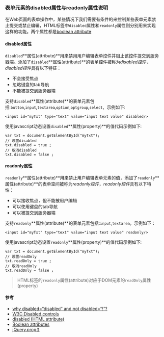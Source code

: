 ### 表单元素的disabled属性与readonly属性说明

在Web页面的表单操作中，某些情况下我们需要有条件的来控制某些表单元素禁止提交或禁止编辑，HTML标签中`disabled`属性和`readonly`属性则分别用来实现这样的功能。两个属性都是[boolean attribute][ref-4]

#### disabled属性

`disabled`**属性(attribute)**用来禁用用户编辑表单控件并阻止该控件提交到服务器端。添加了`disabled`**属性(attribute)**的表单控件被称为*disabled控件*，*disabled控件*具有以下特征：

+ 不会接受焦点
+ 忽略键盘的tab导航
+ 不能被提交到服务器端

支持`disabled`**属性(attribute)**的表单元素包括:`button`,`input`,`textarea`,`option`,`optgroup`,`select`，示例如下:

	<input id="myTxt" type="text" value="input text value" disabled/>

使用javascript动态设置`disabled`**属性(property)**的值代码示例如下:

	var txt = document.getElementById("myTxt");
	// 设置disabled
	txt.disabled = true ;
	// 取消disabled
	txt.disabled = false ;

#### readonly属性

`readonly`**属性(attribute)**用来禁止用户编辑表单元素的值，添加了`readonly`**属性(attribute)**的表单空间被称为*readonly控件*，*readonly控件*具有以下特性：

+ 可以接收焦点，但不能被用户编辑
+ 可以使用键盘的tab导航
+ 可以被提交到服务器端

支持`readonly`**属性(attribute)**的表单元素包括:`input`,`textarea`，示例如下：

	<input id="myTxt" type="text" value="input text value" readonly/>

使用javascript动态设置`readonly`**属性(property)**的值代码示例如下:

	var txt = document.getElementById("myTxt");
	// 设置readOnly
	txt.readOnly = true ;
	// 取消readOnly
	txt.readOnly = false ;

> HTML标签的`readonly`属性(attribute)对应于DOM元素的`readOnly`属性(property)


#### 参考

+ [why disabled=“disabled” and not disabled=“!”?][ref-1]
+ [W3C Disabled controls][ref-2]
+ [disabled (HTML attribute)][ref-3]
+ [Boolean attributes][ref-4]
+ [jQuery.prop()][ref-5]

[ref-1]: http://stackoverflow.com/questions/6531738/why-disabled-disabled-and-not-disabled/6531804#6531804
[ref-2]: http://www.w3.org/TR/REC-html40/interact/forms.html#h-17.12.1
[ref-3]: http://reference.sitepoint.com/html/input/disabled
[ref-4]: http://www.whatwg.org/specs/web-apps/current-work/#boolean-attributes
[ref-5]: http://api.jquery.com/prop/